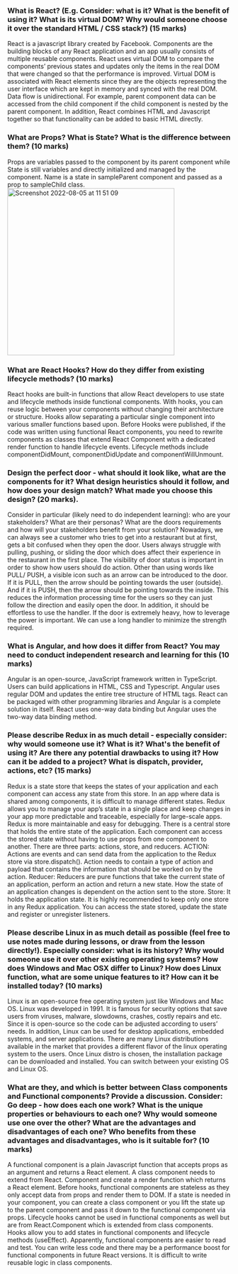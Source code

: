 ### What is React? (E.g. Consider: what is it? What is the benefit of using it? What is its virtual DOM? Why would someone choose it over the standard HTML / CSS stack?) (15 marks)
React is a javascript library created by Facebook. Components are the building blocks of any React application and an app usually consists of multiple reusable components. React uses virtual DOM to compare the components’ previous states and updates only the items in the real DOM that were changed so that the performance is improved. Virtual DOM is associated with React elements since they are the objects representing the user interface which are kept in memory and synced with the real DOM. Data flow is unidirectional. For example, parent component data can be accessed from the child component if the child component is nested by the parent component. In addition, React combines HTML and Javascript together so that functionality can be added to basic HTML directly.

### What are Props? What is State? What is the difference between them? (10 marks)
Props are variables passed to the component by its parent component while State is still variables and directly initialized and managed by the component. Name is a state in sampleParent component and passed as a prop to sampleChild class.
<img width="377" alt="Screenshot 2022-08-05 at 11 51 09" src="https://user-images.githubusercontent.com/74383677/183062590-035adb68-b286-4211-aec9-d69b0a83292c.png">


### What are React Hooks? How do they differ from existing lifecycle methods? (10 marks)
React hooks are built-in functions that allow React developers to use state and lifecycle methods inside functional components. With hooks, you can reuse logic between your components without changing their architecture or structure. Hooks allow separating a particular single component into various smaller functions based upon. Before Hooks were published, if the code was written using functional React components, you need to rewrite components as classes that extend React Component with a dedicated render function to handle lifecycle events. Lifecycle methods include componentDidMount, componentDidUpdate and componentWillUnmount.

### Design the perfect door - what should it look like, what are the components for it? What design heuristics should it follow, and how does your design match? What made you choose this design? (20 marks). 
Consider in particular (likely need to do independent learning): who are your stakeholders? What are their personas? What are the doors requirements and how will your stakeholders benefit from your solution?
Nowadays, we can always see a customer who tries to get into a restaurant but at first, gets a bit confused when they open the door. Users always struggle with pulling, pushing, or sliding the door which does affect their experience in the restaurant in the first place. The visibility of door status is important in order to show how users should do action. Other than using words like PULL/ PUSH, a visible icon such as an arrow can be introduced to the door. If it is PULL, then the arrow should be pointing towards the user (outside). And if it is PUSH, then the arrow should be pointing towards the inside. This reduces the information processing time for the users so they can just follow the direction and easily open the door.
In addition, it should be effortless to use the handler. If the door is extremely heavy, how to leverage the power is important. We can use a long handler to minimize the strength required.

### What is Angular, and how does it differ from React? You may need to conduct independent research and learning for this (10 marks)
Angular is an open-source, JavaScript framework written in TypeScript. Users can build applications in HTML, CSS and Typescript. Angular uses regular DOM and updates the entire tree structure of HTML tags. React can be packaged with other programming libraries and Angular is a complete solution in itself. React uses one-way data binding but Angular uses the two-way data binding method.

### Please describe Redux in as much detail - especially consider: why would someone use it? What is it? What's the benefit of using it? Are there any potential drawbacks to using it? How can it be added to a project? What is dispatch, provider, actions, etc? (15 marks)
Redux is a state store that keeps the states of your application and each component can access any state from this store. In an app where data is shared among components, it is difficult to manage different states. Redux allows you to manage your app’s state in a single place and keep changes in your app more predictable and traceable, especially for large-scale apps. Redux is more maintainable and easy for debugging.
There is a central store that holds the entire state of the application. Each component can access the stored state without having to use props from one component to another. There are three parts: actions, store, and reducers.
 ACTION: Actions are events and can send data from the application to the Redux store via store.dispatch(). Action needs to contain a type of action and payload that contains the information that should be worked on by the action.
Reducer: Reducers are pure functions that take the current state of an application, perform an action and return a new state. How the state of an application changes is dependent on the action sent to the store. 
Store: It holds the application state. It is highly recommended to keep only one store in any Redux application. You can access the state stored, update the state and register or unregister listeners.

### Please describe Linux in as much detail as possible (feel free to use notes made during lessons, or draw from the lesson directly!). Especially consider: what is its history? Why would someone use it over other existing operating systems? How does Windows and Mac OSX differ to Linux? How does Linux function, what are some unique features to it? How can it be installed today? (10 marks)
Linux is an open-source free operating system just like Windows and Mac OS. Linux was developed in 1991. It is famous for security options that save users from viruses, malware, slowdowns, crashes, costly repairs and etc. Since it is open-source so the code can be adjusted according to users’ needs. In addition, Linux can be used for desktop applications, embedded systems, and server applications. There are many Linux distributions available in the market that provides a different flavor of the linux operating system to the users. Once Linux distro is chosen, the installation package can be downloaded and installed. You can switch between your existing OS and Linux OS.

### What are they, and which is better between Class components and Functional components? Provide a discussion. Consider: Go deep - how does each one work? What is the unique properties or behaviours to each one? Why would someone use one over the other? What are the advantages and disadvantages of each one? Who benefits from these advantages and disadvantages, who is it suitable for? (10 marks)
A functional component is a plain Javascript function that accepts props as an argument and returns a React element. A class component needs to extend from React. Component and create a render function which returns a React element.
Before hooks, functional components are stateless as they only accept data from props and render them to DOM. If a state is needed in your component, you can create a class component or you lift the state up to the parent component and pass it down to the functional component via props. Lifecycle hooks cannot be used in functional components as well but are from React.Component which is extended from class components. Hooks allow you to add states in functional components and lifecycle methods (useEffect).
Apparently, functional components are easier to read and test. You can write less code and there may be a performance boost for functional components in future React versions. It is difficult to write reusable logic in class components.

